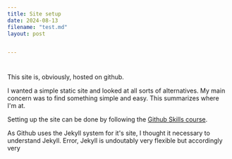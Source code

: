 ```yaml
---
title: Site setup
date: 2024-08-13
filename: "test.md"
layout: post


---
```

# 

This site is, obviously, hosted on github. 

I wanted a simple static site and looked at all sorts of alternatives. My main concern was to find something simple and easy. This summarizes where I'm at.

Setting up the site can be done by following the [Github Skills course](https://github.com/skills/github-pages).

As Github uses the Jekyll system for it's site, I thought it necessary to understand Jekyll. Error, Jekyll is undoutably very flexible but accordingly very
